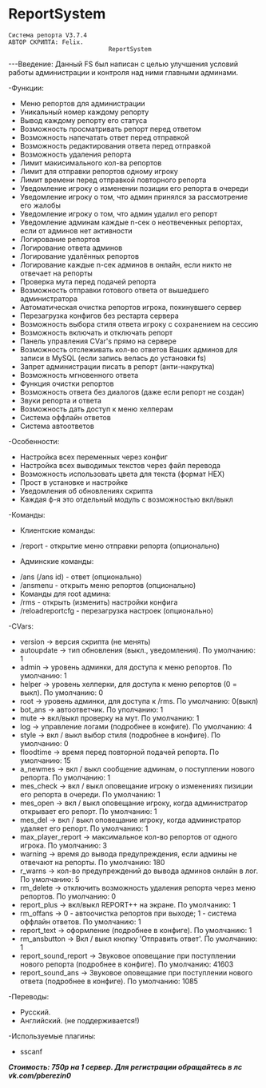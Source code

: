 # ReportSystem
	Система репорта V3.7.4
	АВТОР СКРИПТА: Felix.
								ReportSystem
---Введение:
Данный FS был написан с целью улучшения условий работы администрации и контроля над ними главными админами.

-Функции:
* Меню репортов для администрации
* Уникальный номер каждому репорту
* Вывод каждому репорту его статуса
* Возможность просматривать репорт перед ответом
* Возможность напечатать ответ перед отправкой
* Возможность редактирования ответа перед отправкой
* Возможность удаления репорта
* Лимит макисимального кол-ва репортов
* Лимит для отправки репортов одному игроку
* Лимит времени перед отправкой повторного репорта
* Уведомление игроку о изменении позиции его репорта в очереди
* Уведомление игроку о том, что админ принялся за рассмотрение его жалобы
* Уведомление игроку о том, что админ удалил его репорт
* Уведомление админам каждые n-сек о неотвеченных репортах, если от админов нет активности
* Логирование репортов
* Логирование ответа админов
* Логирование удалённых репортов
* Логирование каждые n-сек админов в онлайн, если никто не отвечает на репорты
* Проверка мута перед подачей репорта
* Возможность отправки готового ответа от вышедшего администратора
* Автоматическая очистка репортов игрока, покинувшего сервер
* Перезагрузка конфигов без рестарта сервера
* Возможность выбора стиля ответа игроку с сохранением на сессию
* Возможность включать и отключать репорт
* Панель управления CVar's прямо на сервере
* Возможность отслеживать кол-во ответов Ваших админов для записи в MySQL (если запись велась до установки fs)
* Запрет администрации писать в репорт (анти-накрутка)
* Возможность мгновенного ответа
* Функция очистки репортов
* Возможность ответа без диалогов (даже если репорт не создан)
* Звуки репорта и ответа
* Возможность дать доступ к меню хелперам
* Система оффлайн ответов
* Система автоответов

-Особенности:
* Настройка всех переменных через конфиг
* Настройка всех выводимых текстов через файл перевода
* Возможность использовать цвета для текста (формат HEX)
* Прост в установке и настройке
* Уведомления об обновлениях скрипта
* Каждая ф-я это отдельный модуль с возможностью вкл/выкл

-Команды:
- Клиентские команды:
* /report - открытие меню отправки репорта (опционально)
- Админские команды:
* /ans (/ans id) - ответ (опционально)
* /ansmenu - открыть меню репортов (опционально)
* Команды для root админа:
* /rms - открыть (изменить) настройки конфига
* /reloadreportcfg - перезагрузка настроек (опционально)

-CVars:
* version -> версия скрипта (не менять)
* autoupdate -> тип обновления (выкл., уведомления). По умолчанию: 1
* admin -> уровень админки, для доступа к меню репортов. По умолчанию: 1
* helper -> уровень хелперки, для доступа к меню репортов (0 = выкл). По умолчанию: 0
* root -> уровень админки, для доступа к /rms. По умолчанию: 0(выкл)
* bot_ans -> автоответчик. По уполчанию: 1
* mute -> вкл/выкл проверку на мут. По умолчанию: 1
* log -> управление логами (подробнее в конфиге). По умолчанию: 4
* style -> вкл / выкл выбор стиля (подробнее в конфиге). По умолчанию: 0
* floodtime -> время перед повторной подачей репорта. По умолчанию: 15
* a_newmes -> вкл / выкл сообщение админам, о поступлении нового репорта. По умолчанию: 1
* mes_check -> вкл / выкл оповещание игроку о изменениях пизиции его репорта в очереди. По умолчанию: 1
* mes_open -> вкл / выкл оповещание игроку, когда администратор открывает его репорт. По умолчанию: 1
* mes_del -> вкл / выкл оповещание игроку, когда администратор удаляет его репорт. По умолчанию: 1
* max_player_report -> максимальное кол-во репортов от одного игрока. По умолчанию: 3
* warning -> время до вывода предупреждения, если админы не отвечают на репорты. По умолчанию: 180
* r_warns -> кол-во предупреждений до вывода админов онлайн в лог. По умолчанию: 5
* rm_delete -> отключить возможность удаления репорта через меню репортов. По умолчанию: 0
* report_plus -> вкл/выкл REPORT++ на экране. По умолчанию: 1
* rm_offans -> 0 - автоочистка репортов при выходе; 1 - система оффлайн ответов. По умолчанию: 1
* report_text -> оформление (подробнее в конфиге). По умолчанию: 1
* rm_ansbutton -> Вкл / выкл кнопку 'Отправить ответ'. По умолчанию: 1
* report_sound_report -> Звуковое оповещание при поступлении нового репорта (подробнее в конфиге). По умолчанию: 41603
* report_sound_ans -> Звуковое оповещание при поступлении нового ответа (подробнее в конфиге). По умолчанию: 1085

-Переводы:
* Русский.
* Английский. (не поддерживается!)

-Используемые плагины:
* sscanf

***Стоимость: 750р на 1 сервер. Для регистрации обращайтесь в лс vk.com/pberezin0***
